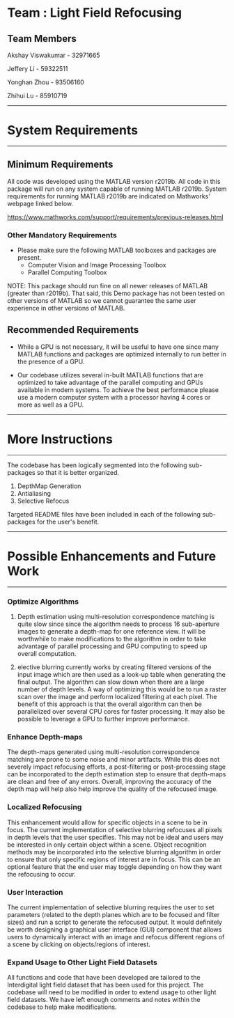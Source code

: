 # Team : Light Field Refocusing

## Team Members

Akshay Viswakumar	- 32971665

Jeffery Li		- 59322511

Yonghan Zhou		- 93506160

Zhihui Lu		- 85910719

--------------------
# System Requirements
--------------------

## Minimum Requirements

All code was developed using the MATLAB version r2019b. All code in this package will run on any system capable of running MATLAB r2019b. System requirements for running MATLAB r2019b are indicated on Mathworks' webpage linked below.

https://www.mathworks.com/support/requirements/previous-releases.html

### Other Mandatory Requirements

- Please make sure the following MATLAB toolboxes and packages are present.
	- Computer Vision and Image Processing Toolbox
	- Parallel Computing Toolbox
	
NOTE: This package should run fine on all newer releases of MATLAB (greater than r2019b). That said, this Demo package has not been tested on other versions of MATLAB so we cannot guarantee the same user experience in other versions of MATLAB.

## Recommended Requirements

- While a GPU is not necessary, it will be useful to have one since many MATLAB functions and packages are optimized internally to run better in the presence of a GPU.

- Our codebase utilizes several in-built MATLAB functions that are optimized to take advantage of the parallel computing and GPUs available in modern systems. To achieve the best performance please use a modern computer system with a processor having 4 cores or more as well as a GPU.

--------------------
# More Instructions
--------------------

The codebase has been logically segmented into the following sub-packages so that it is better organized.

1. DepthMap Generation
2. Antialiasing
3. Selective Refocus

Targeted README files have been included in each of the following sub-packages for the user's benefit.

----------------------------------------
# Possible Enhancements and Future Work
----------------------------------------

### Optimize Algorithms

1. Depth estimation using multi-resolution correspondence matching is quite slow since since the algorithm needs to process 16 sub-aperture images to generate a depth-map for one reference view. It will be worthwhile to make modifications to the algorithm in order to take advantage of parallel processing and GPU computing to speed up overall computation.
    
2. elective blurring currently works by creating filtered versions of the input image which are then used as a look-up table when generating the final output. The algorithm can slow down when there are a large number of depth levels. A way of optimizing this would be to run a raster scan over the image and perform localized filtering at each pixel. The benefit of this approach is that the overall algorithm can then be parallelized over several  CPU cores for faster processing. It may also be possible to leverage a GPU to further improve performance.

### Enhance Depth-maps

The depth-maps generated using multi-resolution correspondence matching are prone to some noise and minor artifacts. While this does not severely impact refocusing efforts, a post-filtering or post-processing stage can be incorporated to the depth estimation step to ensure that depth-maps are clean and free of any errors. Overall, improving the accuracy of the depth map will help also help improve the quality of the refocused image.

### Localized Refocusing

This enhancement would allow for specific objects in a scene to be in focus. The current implementation of selective blurring refocuses all pixels in depth levels that the user specifies. This may not be ideal and users may be interested in only certain object within a scene. Object recognition methods may be incorporated into the selective blurring algorithm in order to ensure that only specific regions of interest are in focus. This can be an optional feature that the end user may toggle depending on how they want the refocusing to occur. 

### User Interaction

The current implementation of selective blurring requires the user to set parameters (related to the depth planes which are to be focused and filter sizes) and run a script to generate the refocused output. It would definitely be worth designing a graphical user interface (GUI) component that allows users to dynamically interact with an image and refocus different regions of a scene by clicking on objects/regions of interest.

### Expand Usage to Other Light Field Datasets

All functions and code that have been developed are tailored to the Interdigital light field dataset that has been used for this project. The codebase will need to be modified in order to extend usage to other light field datasets. We have left enough comments and notes within the codebase to help make modifications.

